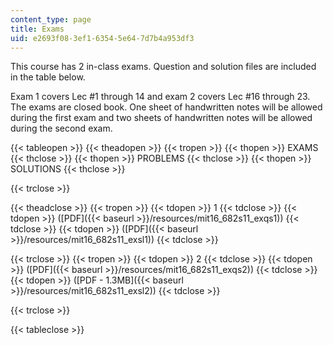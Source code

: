 ```yaml
---
content_type: page
title: Exams
uid: e2693f08-3ef1-6354-5e64-7d7b4a953df3
---
```


This course has 2 in-class exams. Question and solution files are included in the table below.

Exam 1 covers Lec #1 through 14 and exam 2 covers Lec #16 through 23. The exams are closed book. One sheet of handwritten notes will be allowed during the first exam and two sheets of handwritten notes will be allowed during the second exam.

{{< tableopen >}}
{{< theadopen >}}
{{< tropen >}}
{{< thopen >}}
EXAMS
{{< thclose >}}
{{< thopen >}}
PROBLEMS
{{< thclose >}}
{{< thopen >}}
SOLUTIONS
{{< thclose >}}

{{< trclose >}}

{{< theadclose >}}
{{< tropen >}}
{{< tdopen >}}
1
{{< tdclose >}}
{{< tdopen >}}
([PDF]({{< baseurl >}}/resources/mit16_682s11_exqs1))
{{< tdclose >}}
{{< tdopen >}}
([PDF]({{< baseurl >}}/resources/mit16_682s11_exsl1))
{{< tdclose >}}

{{< trclose >}}
{{< tropen >}}
{{< tdopen >}}
2
{{< tdclose >}}
{{< tdopen >}}
([PDF]({{< baseurl >}}/resources/mit16_682s11_exqs2))
{{< tdclose >}}
{{< tdopen >}}
([PDF - 1.3MB]({{< baseurl >}}/resources/mit16_682s11_exsl2))
{{< tdclose >}}

{{< trclose >}}

{{< tableclose >}}